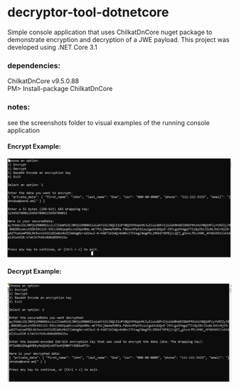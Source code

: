 # decryptor-tool-dotnetcore
Simple console application that uses ChilkatDnCore nuget package to demonstrate encryption and decryption of a JWE payload.  This project was developed using .NET Core 3.1

### dependencies:
ChilkatDnCore v9.5.0.88  
PM> Install-package ChilkatDnCore

### notes:
see the screenshots folder to visual examples of the running console application

#### Encrypt Example:
![Encrypt Example](/Decryptor%20Console%20App/screenshots/encryptingExample.jpg?raw=true "Encrypt Example")

#### Decrypt Example:
![Decrypt Example](/Decryptor%20Console%20App/screenshots/decryptingExample.jpg?raw=true "Decrypt Example")
